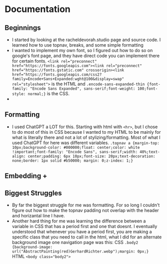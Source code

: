 # Documentation

## Beginnings
- I started by looking at the racheldevorah.studio page and source code. I learned how to use topnav, breaks, and some simple formatting
- I wanted to implement my own font, so I figured out how to do so on google's font page, and they have direct code you can implement there for certain fonts. `<link rel="preconnect" href="https://fonts.googleapis.com"><link rel="preconnect" href="https://fonts.gstatic.com" crossorigin><link       href="https://fonts.googleapis.com/css2?family=Encode+Sans+Expanded:wght@100&display=swap" rel="stylesheet">` is the HTML and `.encode-sans-expanded-thin {font-family: "Encode Sans Expanded", sans-serif;font-weight: 100;font-style: normal;}` is the CSS.
- 

## Formatting
- I used ChatGPT a LOT for this. Starting with html with `<hr>`, but I chose to do most of this in CSS because I wanted to my HTML to be mainly for what is literally there and not a lot of stylizing/formatting. Most of what I used ChatGPT for here was different variables. `.topnav a {margin-top: 10px;background-color: #000000;float: center;color: white !important;font-family: "Encode Sans", sans-serif;width: 40%;text-align: center;padding: 6px 10px;font-size: 20px;text-decoration: none;border: 1px solid #b50000; margin: 0;z-index: 1;}`
## Embedding + 

## Biggest Struggles
- By far the biggest struggle for me was formatting. For so long I couldn't figure out how to make the topnav padding not overlap with the header and horizantal line I have.
- Another hard thing for me was learning the difference between a variable in CSS that has a period first and one that doesnt. I eventually understood that whenever you have a period first, you are making a specific class that you need to call in the html, what I did for an alternate background image one navigation page was this: CSS `.body2 {background-image: url("AbstractPainting(red)GerhardRichter.webp");margin: 0px;}` HTML `<body class="body2">`